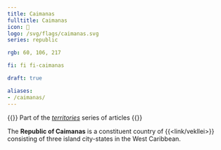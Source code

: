```yaml
---
title: Caimanas
fulltitle: Caimanas
icon: 🌴
logo: /svg/flags/caimanas.svg
series: republic

rgb: 60, 106, 217

fi: fi fi-caimanas

draft: true

aliases:
- /caimanas/
---
```

{{<note series>}}
 Part of the *[territories](/territories/)* series of articles
{{</note>}}

The **Republic of Caimanas** is a constituent country of {{<link/vekllei>}} consisting of three island city-states in the West Caribbean.